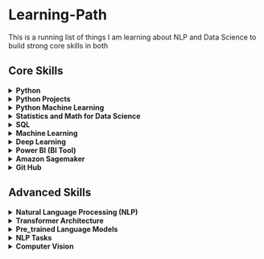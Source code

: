 # Learning-Path
This is a running list of things I am learning about NLP and Data Science to build strong core skills in both
## Core Skills<br>




<details><summary> <b> Python </b> <br></summary>
<p>


| Resource          | Progress      | Done          |
| -------------     | ------------- | ------------- |
| Youtube : Tutorial: Krish Naik - Complete Python           |     ✓          |       ✓        |
| Youtube: Programming with Mosh  |       ✓         |     ✓           |
| Youtube: Python Full Course |       ✓         |               |










</p>
</details>



<details><summary> <b> Python Projects </b> <br></summary>
<p>


| Resource          | Progress      | Done          |
| -------------     | ------------- | ------------- |
| Project 1: Automation with Python           |     ✓          |       ✓          |
| Project 2: Machine Learning with Python  |       ✓           |       ✓         |
| Project 3: Building a website with Django |      ✓         |               |






</p>
</details>





<details><summary> <b> Python Machine Learning </b> <br></summary>
<p>


| Resource          | Progress      | Done          |
| -------------     | ------------- | ------------- |
| Youtube: Programming with Mosh          |     ✓          |    ✓          |
| Project 1: Implementing Music Suggestion Model   |       ✓          |        ✓          |
| Project 2:  |                |               |










</p>
</details>









<details><summary> <b> Statistics and Math for Data Science </b> <br></summary>
<p>


| Resource          | Progress      | Done          |
| -------------     | ------------- | ------------- |
| Statistics and probability-Khan Academy           |     ✓          |       ✓        |
| Udemy: Statistics & Mathematics for Data Science & Data Analytics  |       ✓         |     ✓           |
| Youtube: Mathematics and Statistics for Data Science |       ✓         |         ✓        |






</p>
</details>






<details><summary> <b> SQL </b> <br></summary>
<p>


| Resource          | Progress      | Done          |
| -------------     | ------------- | ------------- |
| Youtube : SQL Tutorial - Full Database Course for Beginners           |     ✓          |       ✓        |
| Youtube: SQL Tutorial for Beginners 2023 | SQL Tutorial | SQL Full Course 2023 | MySQL | SQL | Simplilearn  |       ✓         |  ✓ |
| Youtube: SQL Full Course  by Programming with Mosh|       ✓         |               |






</p>
</details>





<details><summary> <b> Machine Learning </b> <br></summary>
<p>


| Resource          | Progress      | Done          |
| -------------     | ------------- | ------------- |
| Book: AI and Machine Learning For Coders: A Programmer's Guide to Artificial Intelligence           |     ✓          |       ✓        |
| Book: Hands-On Machine Learning with Scikit-Learn, Keras, and TensorFlow, 3rd Edition by Aurélien Géron           |     ✓          |       ✓        |
| Udemy: Machine Learning A-Z™: AI, Python & R + ChatGPT Bonus [2023]|       ✓         |     ✓           |
| Udemy: Data Preprocessing |       ✓         |      ✓         |
| Udemy: Data Preprocessing in Python |       ✓         |      ✓         |
| Udemy: Data Preprocessing in R|       ✓         |      ✓         |
| Udemy: Regression |       ✓         |      ✓         |
| Udemy: Evaluating Regression Models Performance |       ✓         |      ✓         |
| Udemy: Regression Model selection in Python|       ✓         |      ✓         |
| Udemy: Classification |       ✓         |      ✓         |
| Udemy: Evaluating Classification Models Performance |       ✓         |      ✓         |
| Udemy: Clustering |       ✓         |      ✓         |
| Udemy: Association Rule Learning |       ✓         |      ✓         |
| Udemy: Reinforcement Learning |       ✓         |      ✓         |
| Udemy: Natural Language Processing |       ✓         |      ✓         |
| Udemy: Deep Learning |       ✓         |      ✓         |
| Udemy: Dimensionality Reduction |       ✓         |      ✓         |
| Udemy: Model Selection and Boosting |       ✓         |      ✓         |
| Udemy: Data Preprocessing |       ✓         |      ✓         |
| Udemy: Data Preprocessing |       ✓         |      ✓         |
| Udemy: Data Preprocessing |       ✓         |      ✓         |
| Udemy: Data Preprocessing |       ✓         |      ✓         |
| Udemy: Data Preprocessing |       ✓         |      ✓         |
| Udemy: Data Preprocessing |       ✓         |      ✓         |
| Udemy: Data Preprocessing |       ✓         |      ✓         |






</p>
</details>






<details><summary> <b> Deep Learning </b> <br></summary>
<p>


| Resource          | Progress      | Done          |
| -------------     | ------------- | ------------- |
| Youtube: MIT Introduction to Deep Learning by Alexander Amini           |     ✓          |       ✓        |
| Book: Deep Learning from Scratch: Building with Python from First Principles by Seth Weidman  |       ✓         |     ✓           |
| Youtube: Deep Learning With PyTorch - Full Course by Patric Loeber |       ✓         |    ✓           |






</p>
</details>











<details><summary> <b> Power BI (BI Tool) </b> <br></summary>
<p>


| Resource          | Progress      | Done          |
| -------------     | ------------- | ------------- |
| Youtube : How to use Microsoft Power BI - Tutorial for Beginners by Kevin Stratwert          |     ✓          |       ✓        |
| Youtube: Power BI Project- Codebasics: Sales Insights Data Analysis Project - 1 - Problem Statement  |       ✓          |               |






</p>
</details>



<details><summary> <b> Amazon Sagemaker </b> <br></summary>
<p>


| Resource          | Progress      | Done          |
| -------------     | ------------- | ------------- |
| Youtube : AWS SageMaker For ML And DL Tutorial Playlist- What Will We Learn In This Playlist?          |   ✓             |     ✓          |
| Youtube : Tutorial -Build,Train, Deploy Machine Learning Model In AWS SageMaker- Creating Notebook Instance  |     ✓            |    ✓             |






</p>
</details>




<details><summary> <b> Git Hub </b> <br></summary>
<p>


| Resource          | Progress      | Done          |
| -------------     | ------------- | ------------- |
| Youtube: Git and GitHub for Beginners Tutorial by Kevin Stratvert          |     ✓          |       ✓        |
| Website: Git Tutorial by BitBucket  |       ✓         |               |
| Website: git — the simple guide |       ✓         |     ✓          |






</p>
</details>













## Advanced Skills<br>



<details><summary> <b> Natural Language Processing (NLP) </b> <br></summary>
<p>

| Resource          | Progress      | Done          |
| -------------     | ------------- | ------------- |
| Hugging Face: Introduction to NLP        |    ✓             |   ✓              |
| Hugging Face: USING 🤗 TRANSFORMERS |   ✓              |    ✓             |
| Hugging Face: Transformer Models   |        ✓      |     ✓            |   
| Hugging Face: Fine-tuning a Pre-trained Model  |    ✓          |     ✓            |
| Hugging Face: Sharing Models and Tokenizers   |     ✓    |    ✓           |
| Hugging Face: The Hugging Face Datasets Library  |     ✓         |      ✓         |
| Hugging Face: The Hugging Face Tokenizers Library  |   ✓          |      ✓         |
| Hugging Face: Main NLP Tasks|        ✓      |      ✓         |   
| Hugging Face: Building and Sharing Demos  |    ✓          |      ✓         |
| Youtube: Complete Road Map To Prepare NLP by Krish Naik |    ✓           |      ✓         |
| Youtube: Tokenization by Krish Naik|    ✓           |     ✓          |
| Youtube: Stemming And Lemmatization Intuition by Krish Naik|    ✓           |     ✓          |
| Youtube: Stemming by Krish Naik|    ✓           |     ✓          |
| Youtube: Lemmatization by Krish Naik|    ✓           |     ✓          |
| Youtube: Bag Of Words Intuition by Krish Naik|    ✓           |     ✓          |
| Youtube: TF-IDF Intuition Text Preprocessing by Krish Naik|    ✓           |     ✓          |
| Youtube: TF-IDF for Machine Learning Text Preprocessing by Krish Naik|    ✓           |     ✓          |
| Youtube: Implementing a Spam classifier in Python by Krish Naik|    ✓           |     ✓          |
| Youtube: Word2Vec by Krish Naik|    ✓           |     ✓          |
| Youtube: Why Use Recurrent Neural Network and Its Application by Krish Naik|    ✓       |     ✓      |
| Youtube: Recurrent Neural Network Forward Propagation With Time by Krish Naik|    ✓       |     ✓      | | | 
| Youtube: Back Propagation In Recurrent Neural Network by Krish Naik|    ✓       |     ✓      | 
| Youtube: Problems In Simple Recurrent Neural Network by Krish Naik|    ✓       |     ✓      |
| Youtube: LSTM Recurrent Neural Network In Depth Intuition|    ✓       |     ✓      |

</p>
</details>


<details><summary> <b> Transformer Architecture </b> <br></summary>
<p>

| Resource          | Progress      | Done          |
| -------------     | ------------- | ------------- |
| Youtube: The Narrated Transformer Language Model        |    ✓             |   ✓              |
| Blog: Jay Alammar - The Illustrated Transformer |   ✓              |    ✓             |
| Youtube: Live -Transformers In-depth Architecture Understanding- Attention Is All You Need   |        ✓      |     ✓            |   
| Research Paper: Attention Is All You Need  |    ✓          |     ✓            |
| Hugging Face: Transformers   |     ✓    |    ✓           |
| Blog: Jay Alammar - A Visual Guide to Using BERT for the First Time   |     ✓    |    ✓           |
| Blog: Fabio Chiusano - A Full Guide to Finetuning T5 for Text2Text and Building a Demo with Streamlit   |     ✓    |    ✓           |
| Blog: Jay Alammar - The Illustrated GPT-2 (Visualizing Transformer Language Models)   |     ✓    |    ✓           |

</p>
</details>





<details><summary> <b> Pre_trained Language Models </b> <br></summary>
<p>

| Models          | Progress      | Done          |
| -------------     | ------------- | ------------- |
| BERT        |    ✓             |   ✓              |
| ROBERTa |   ✓              |    ✓             |
| BART   |        ✓      |     ✓            |   
| PEGASUS  |    ✓          |     ✓            |
| T5   |     ✓    |    ✓           |
| GPT  |     ✓    |    ✓           |

</p>
</details>



<details><summary> <b> NLP Tasks </b> <br></summary>
<p>

| Tasks          | Progress      | Done          |
| -------------     | ------------- | ------------- |
| Hugging Face: Summarization        |    ✓             |   ✓              |
| Hugging Face: Sentiment Analysis |   ✓              |    ✓             |
| Hugging Face: Translation  |        ✓      |     ✓            |   
| Hugging Face: Question answer Generation  |    ✓          |     ✓            |
| Hugging Face: Automatic Speech Recognition  |     ✓    |    ✓           |
| Hugging Face: Fine-tuning a masked language model  |     ✓    |    ✓           |

</p>
</details>





<details><summary> <b> Computer Vision </b> <br></summary>
<p>


| Resource          | Progress      | Done          |
| -------------     | ------------- | ------------- |
| Hugging Face: The State of Computer Vision at Hugging Face          |     ✓          |       ✓        |
| Hugging Face: Vision Transformer (ViT)  |       ✓         |     ✓           |
| Hugging Face: Fine-Tune ViT for Image Classification with 🤗 Transformers |       ✓         |               |






</p>
</details>










